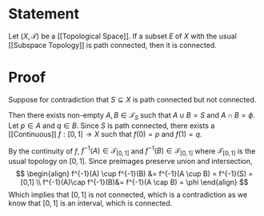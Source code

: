 # Statement

Let $(X, \mathcal{T})$ be a [[Topological Space]]. If a subset $E$ of $X$ with the usual [[Subspace Topology]] is path connected, then it is connected.

# Proof

Suppose for contradiction that $S \subseteq X$ is path connected but not connected.

Then there exists non-empty $A, B \in \mathcal{T}_{S}$ such that $A \cup B = S$ and $A \cap B = \phi$. Let $p \in A$ and $q \in B$. Since $S$ is path connected, there exists a [[Continuous]] $f:[0,1] \to X$ such that $f(0) = p$ and $f(1) = q$. 

By the continuity of $f$, $f^{-1}(A) \in \mathcal{T}_{[0,1]}$ and $f^{-1}(B) \in \mathcal{T}_{[0,1]}$ where $\mathcal{T}_{[0,1]}$ is the usual topology on $[0,1]$. Since preimages preserve union and intersection, $$
\begin{align}
f^{-1}(A) \cup f^{-1}(B) &= f^{-1}(A \cup B) = f^{-1}(S) = [0,1] \\
f^{-1}(A)\cap f^{-1}(B)&= f^{-1}(A \cap B) = \phi
\end{align}
$$
Which implies that $[0,1]$ is not connected, which is a contradiction as we know that $[0,1]$ is an interval, which is connected.


